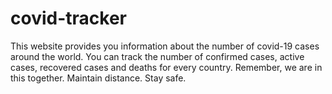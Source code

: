# covid-tracker
This website provides you information about the number of covid-19 cases around the world. You can track the number of confirmed cases, active cases, recovered cases and deaths for every country. Remember, we are in this together. Maintain distance. Stay safe.
